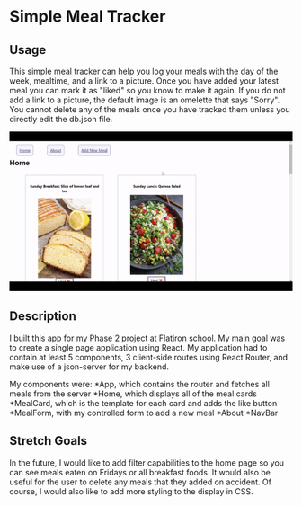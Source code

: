 # Simple Meal Tracker

## Usage

This simple meal tracker can help you log your meals with the day of the week, mealtime, and a link to a picture. Once you have added your latest meal you can mark it as "liked" so you know to make it again. If you do not add a link to a picture, the default image is an omelette that says "Sorry". You cannot delete any of the meals once you have tracked them unless you directly edit the db.json file. 

![Example usage](/app-use.gif)

## Description

I built this app for my Phase 2 project at Flatiron school. My main goal was to create a single page application using React. My application had to contain at least 5 components, 3 client-side routes using React Router, and make use of a json-server for my backend. 

My components were:
*App, which contains the router and fetches all meals from the server
*Home, which displays all of the meal cards
*MealCard, which is the template for each card and adds the like button
*MealForm, with my controlled form to add a new meal
*About
*NavBar

## Stretch Goals

In the future, I would like to add filter capabilities to the home page so you can see meals eaten on Fridays or all breakfast foods. It would also be useful for the user to delete any meals that they added on accident. Of course, I would also like to add more styling to the display in CSS.